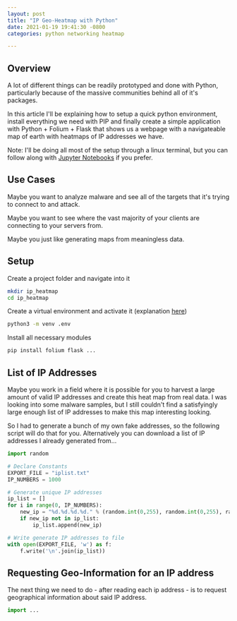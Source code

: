 ```yaml
---
layout: post
title: "IP Geo-Heatmap with Python"
date: 2021-01-19 19:41:30 -0800
categories: python networking heatmap

---
```


## Overview

A lot of different things can be readily prototyped and done with Python, particularly because of the massive communities behind all of it's packages.

In this article I'll be explaining how to setup a quick python environment, install everything we need with PIP and finally create a simple application with Python + Folium + Flask that shows us a webpage with a navigateable map of earth with heatmaps of IP addresses we have.

Note: I'll be doing all most of the setup through a linux terminal, but you can follow along with [Jupyter Notebooks](/python/jupyter_notebooks_) if you prefer.

## Use Cases

Maybe you want to analyze malware and see all of the targets that it's trying to connect to and attack.

Maybe you want to see where the vast majority of your clients are connecting to your servers from.

Maybe you just like generating maps from meaningless data.

## Setup

Create a project folder and navigate into it

```bash
mkdir ip_heatmap
cd ip_heatmap
```

Create a virtual environment and activate it (explanation [here](/blog/python/virtual_environments_))

```bash
python3 -m venv .env
```

Install all necessary modules

```bash
pip install folium flask ...
```

## List of IP Addresses

Maybe you work in a field where it is possible for you to harvest a large amount of valid IP addresses and create this heat map from real data. I was looking into some malware samples, but I still couldn't find a satisfyingly large enough list of IP addresses to make this map interesting looking.

So I had to generate a bunch of my own fake addresses, so the following script will do that for you. Alternatively you can download a list of IP addresses I already generated from...

```python
import random

# Declare Constants
EXPORT_FILE = "iplist.txt"
IP_NUMBERS = 1000

# Generate unique IP addresses
ip_list = []
for i in range(0, IP_NUMBERS):
    new_ip = "%d.%d.%d.%d." % (random.int(0,255), random.int(0,255), random.int(0,255), random.int(0,255))
    if new_ip not in ip_list:
        ip_list.append(new_ip)

# Write generate IP addresses to file
with open(EXPORT_FILE, 'w') as f:
    f.write('\n'.join(ip_list))
```

## Requesting Geo-Information for an IP address

The next thing we need to do - after reading each ip address - is to request geographical information about said IP address.

```python
import ...
```
